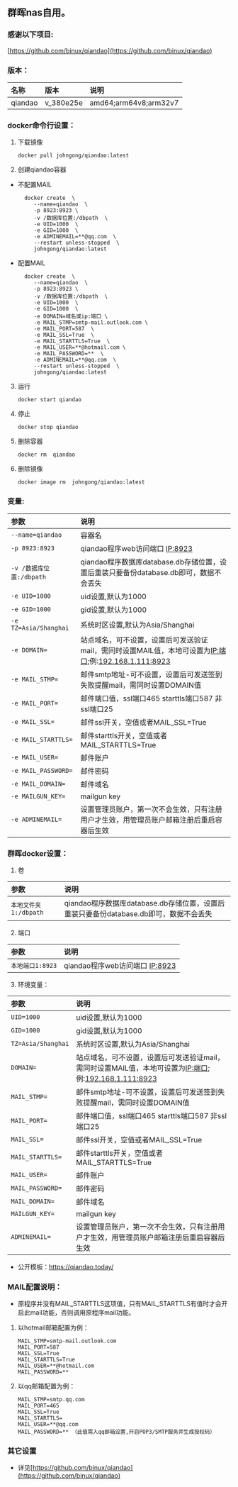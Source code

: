## 群晖nas自用。

### 感谢以下项目:

[https://github.com/binux/qiandao](https://github.com/binux/qiandao)

### 版本：

|名称|版本|说明|
|:-|:-|:-|
|qiandao|v_380e25e|amd64;arm64v8;arm32v7|

### docker命令行设置：

1. 下载镜像

       docker pull johngong/qiandao:latest

2. 创建qiandao容器

* 不配置MAIL

        docker create  \
           --name=qiandao  \
           -p 8923:8923 \
           -v /数据库位置:/dbpath  \
           -e UID=1000  \
           -e GID=1000  \
           -e ADMINEMAIL=**@qq.com  \
           --restart unless-stopped  \
           johngong/qiandao:latest

* 配置MAIL

        docker create  \
           --name=qiandao  \
           -p 8923:8923 \
           -v /数据库位置:/dbpath  \
           -e UID=1000  \
           -e GID=1000  \
           -e DOMAIN=域名或ip:端口 \
           -e MAIL_STMP=smtp-mail.outlook.com \
           -e MAIL_PORT=587  \
           -e MAIL_SSL=True  \
           -e MAIL_STARTTLS=True  \
           -e MAIL_USER=**@hotmail.com \
           -e MAIL_PASSWORD=**  \
           -e ADMINEMAIL=**@qq.com  \
           --restart unless-stopped  \
           johngong/qiandao:latest

3. 运行

       docker start qiandao

4. 停止

       docker stop qiandao

5. 删除容器

       docker rm  qiandao

6. 删除镜像

       docker image rm  johngong/qiandao:latest

### 变量:

|参数|说明|
|:-|:-|
| `--name=qiandao` |容器名|
| `-p 8923:8923` |qiandao程序web访问端口  [IP:8923](IP:8923)|
| `-v /数据库位置:/dbpath ` |qiandao程序数据库database.db存储位置，设置后重装只要备份database.db即可，数据不会丢失|
| `-e UID=1000` |uid设置,默认为1000|
| `-e GID=1000` |gid设置,默认为1000|
| `-e TZ=Asia/Shanghai` |系统时区设置,默认为Asia/Shanghai|
| `-e DOMAIN=` |站点域名，可不设置，设置后可发送验证mail，需同时设置MAIL值，本地可设置为[IP:端口](ip:端口]);例:[192.168.1.111:8923](192.168.1.111:8923)|
| `-e MAIL_STMP=` |邮件smtp地址-可不设置，设置后可发送签到失败提醒mail，需同时设置DOMAIN值|
| `-e MAIL_PORT=` |邮件端口值，ssl端口465 starttls端口587 非ssl端口25|
| `-e MAIL_SSL=` |邮件ssl开关，空值或者MAIL_SSL=True |
| `-e MAIL_STARTTLS=` |邮件starttls开关，空值或者MAIL_STARTTLS=True|
| `-e MAIL_USER=` |邮件账户|
| `-e MAIL_PASSWORD=` |邮件密码|
| `-e MAIL_DOMAIN=` |邮件域名|
| `-e MAILGUN_KEY=` |mailgun key|
| `-e ADMINEMAIL=` |设置管理员账户，第一次不会生效，只有注册用户才生效，用管理员账户邮箱注册后重启容器后生效|

### 群晖docker设置：

1. 卷

|参数|说明|
|:-|:-|
| `本地文件夹1:/dbpath` |qiandao程序数据库database.db存储位置，设置后重装只要备份database.db即可，数据不会丢失|

2. 端口

|参数|说明|
|:-|:-|
| `本地端口1:8923` |qiandao程序web访问端口 [IP:8923](IP:8923)|

3. 环境变量：

|参数|说明|
|:-|:-|
| `UID=1000` |uid设置,默认为1000|
| `GID=1000` |gid设置,默认为1000|
| `TZ=Asia/Shanghai` |系统时区设置,默认为Asia/Shanghai|
| `DOMAIN=` |站点域名，可不设置，设置后可发送验证mail，需同时设置MAIL值，本地可设置为[IP:端口](ip:端口]);例:[192.168.1.111:8923](192.168.1.111:8923)|
| `MAIL_STMP=` |邮件smtp地址-可不设置，设置后可发送签到失败提醒mail，需同时设置DOMAIN值|
| `MAIL_PORT=` |邮件端口值，ssl端口465 starttls端口587 非ssl端口25|
| `MAIL_SSL=` |邮件ssl开关，空值或者MAIL_SSL=True |
| `MAIL_STARTTLS=` |邮件starttls开关，空值或者MAIL_STARTTLS=True|
| `MAIL_USER=` |邮件账户|
| `MAIL_PASSWORD=` |邮件密码|
| `MAIL_DOMAIN=` |邮件域名|
| `MAILGUN_KEY=` |mailgun key|
| `ADMINEMAIL=` |设置管理员账户，第一次不会生效，只有注册用户才生效，用管理员账户邮箱注册后重启容器后生效|

* 公开模板：https://qiandao.today/

### MAIL配置说明：

* 原程序并没有MAIL_STARTTLS这项值，只有MAIL_STARTTLS有值时才会开启此mail功能，否则调用原程序mail功能。

1. 以hotmail邮箱配置为例：

       MAIL_STMP=smtp-mail.outlook.com
       MAIL_PORT=587
       MAIL_SSL=True
       MAIL_STARTTLS=True
       MAIL_USER=**@hotmail.com
       MAIL_PASSWORD=**

2. 以qq邮箱配置为例：

       MAIL_STMP=smtp.qq.com
       MAIL_PORT=465
       MAIL_SSL=True
       MAIL_STARTTLS=
       MAIL_USER=**@qq.com
       MAIL_PASSWORD=** （此值需入qq邮箱设置,开启POP3/SMTP服务并生成授权码）

### 其它设置

* 详见[https://github.com/binux/qiandao](https://github.com/binux/qiandao)
